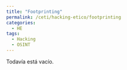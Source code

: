 ```yaml
---
title: "Footprinting"
permalink: /ceti/hacking-etico/footprinting
categories:
  - HE
tags:
  - Hacking
  - OSINT
---
```


Todavía está vacío.
